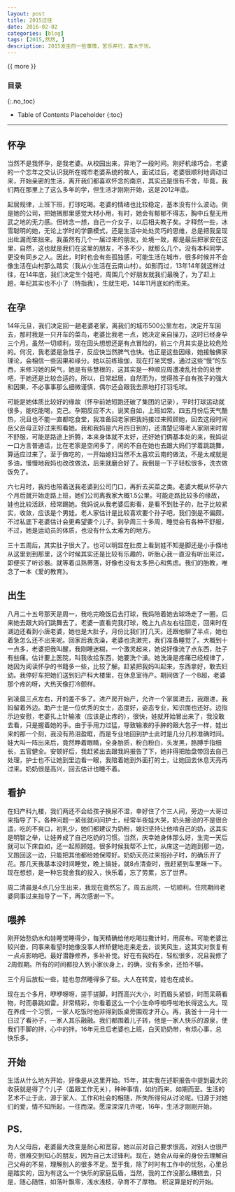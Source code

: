 ```yaml
---
layout: post
title: 2015过往
date: 2016-02-02
categories: [blog]
tags: [2015,然然, ]
description: 2015发生的一些事情，苦乐并行，喜大于忧。
---
```


{{ more }}

### 目录
{:.no_toc}
* Table of Contents Placeholder
{:toc}
----------



## 怀孕
当然不是我怀孕，是我老婆。从校园出来，异地了一段时间。刚好机缘巧合，老婆的一个忘年之交认识我所在城市老婆系统的故人，面试过后，老婆很顺利地调动过来，开始亲密的生活，离开我们都喜欢怀念的南京，其实还是很有不舍，毕竟，我们两在那里上了这么多年的学，但生活才刚刚开始，这是2012年底。


起居规律，上班下班，打球吃喝。老婆的情绪也比较稳定，基本没有什么波动。倒是她的公司，把她搁那里感觉大材小用，有时，她会有郁郁不得志，胸中丘壑无用武之地的无力感。但转念一想，自己一介女子，以后相夫教子矣。才释然一些，冰雪聪明的她，无论上学时的学霸模式，还是生活中处处灵巧的思维，总是把我呈现出纰漏而笨拙来。我虽然有几个一届过来的朋友，处境一致，都是最后把家安在这里，自然，这也就是我们在这里的朋友，不多不少，就那么几个。没有本科同学，更没有同乡之人。因此，时时也会有些孤独感，可能生活在城市，很多时候并不会像生活在山村那么踏实（我从小生活在云南山村）。如影而过，13年14年就这样过往，在14年底，我们决定生个娃吧，周围几个好朋友就我们最晚了，为了赶上趟，年纪其实也不小了（特指我），生就生吧，14年11月底如约而来。


## 在孕
14年元旦，我们决定回一趟老婆老家，离我们的城市500公里左右，决定开车回去，那时我是一只开车的菜鸟，老婆比我老一点，她决定亲自操刀，这时已经身孕三个月。虽然一切顺利，现在回头想想还是有点冒险的，前三个月其实是比较危险的。何况，我老婆是急性子，反应快当然脾气也快。也正是这些因缘，她接触佛家理论，会相信一些因果和缘分。她以前练瑜伽，现在打坐冥想，通过这些“慢”的东西，来修习她的戾气，她是有些慧根的，这其实是一种顺应周遭凌乱社会的处世吧，于她还是比较合适的。所以，日常起居，自然而为，觉得孩子自有孩子的强大和因果，不必事事那么细微谨慎，偶尔还会跟我去原地打打羽毛球。


可能是她体质比较好的缘故（怀孕前她短跑还破了集团的记录），平时打球运动就很多，能吃能喝，克己。孕期反应不大，说笑自如，上班如常。四五月份后天气酷热，况且也不能一直都吃食堂，我准备回老家把我妈接过来照顾她，回去这段时间岳父岳母正好过来照看她。我和我妈是六月四日到的，还清楚记得老人家刚来时胃不舒服，可能是路途上折腾，本来身体就不太好，还好她们俩基本处的来，我妈说一口方言普通话，比在老家是空闲多了，闲的不自在她也去跟大妈们学着跳跳舞，算适应过来了。至于做吃的，一开始媳妇当然不太喜欢云南的做法，不是太咸就是多油，慢慢地我妈也改改做法，后来就磨合好了。我倒是一下子轻松很多，洗衣做饭免了。


六七月时，我妈也陪着送我老婆到公司门口，再折去买菜之类。老婆大概从怀孕六个月后就开始走路上班，她们公司离我家大概1.5公里。可能走路比较多的缘故，娃也比较活跃，经常踢她。我妈说从我老婆后影看，是看不到肚子的，肚子比较紧实，收敛，应该是个男娃。老人家估计是比较喜欢要个孙子吧，我们倒是不偏颇，不过私底下老婆估计会更希望要个儿子。到孕周三十多周，睡觉会有各种不舒服，不过，她是运动员的体质，也没有什么太难为的地方。


三十五周后，其实肚子很大了。也可以明显在肚皮上看到娃不知是脚还是小手倏地从这里划到那里，这个时候其实还是比较有乐趣的，听胎心我一直没有听出来过，即便买了听诊器。就等着瓜熟蒂落，好像也没有太多担心和焦虑。我们的胎教，唯念了一本《爱的教育》。


## 出生
八月二十五号那天是周一，我吃完晚饭后去打球，我妈陪着她去球场走了一圈，后来她去跟大妈们跳舞去了。老婆一直看完我打球，晚上九点左右往回走，回来时在湖边还看到小唐老婆，她也是大肚子，月份比我们打几天。还跟他聊了半点，她也着急怎么还不出来呢。回家后我洗澡，老婆也洗漱完，我们准备睡觉了。大概到十一点多，老婆把我叫醒，我刚睡迷糊，一个激灵起来，她说好像流了点东西，肚子有些痛。估计要上医院，叫我收拾东西，她要洗个澡。她洗澡是疼痛已经规律了，她因为阅读怀孕的书籍多一些，比较了解。赶紧把我妈叫起来，东西拿好，敢去妇幼。我停好车把她们送到妇产科大楼里，在休息室待产。期间做了一个B超，老婆那个疼的呀，大热天像打冷颤样。

到凌晨三点左右，开的差不多了。进产房开始产，允许一个家属进去，我跟进，我妈留着外边。助产士是一位优秀的女士，态度好，姿态专业，知识面也还好。边指示边安慰，老婆扎上针输液（应该是止疼的），很快，娃就开始冒出来了，我没敢去看，只是握着她的手。由于手用力过猛，导致输液的手肿的跟大包子一样，娃出来的那一个刻，我没有热泪盈眶，而是专业地回到护士此时是几分几秒准确时间。娃大叫一阵出来后，竟然睁着眼睛，全身胎质，粉白粉白，头发黑，胳膊手指细长，五官健全。安顿好后，我赶紧出去跟我妈报告了下，她非得把胎盘带回去自己处理，护士也不让她到里边看一眼，我陪着她到外面打的士，让她回去休息天亮再过来。奶奶很是高兴，回去估计也睡不着。


## 看护
在妇产科九楼，我们两还不会给孩子换尿不湿，幸好住了个三人间，旁边一大哥过来指导了下。各种问题一紧张就问问护士，经常半夜娃大哭，奶头接洽的不是很合适，吃的不爽口，初乳少，她们都建议为奶粉，媳妇坚持让他啃自己的奶，这其实是明智之举，让娃养成了自己吃奶的习惯。当然，庆幸她身体那么好，生完一天后就可以下床自如，还一起照顾娃。很多时候我帮不上忙，从床这一边跑到那一边，又跑回这一边，只能把其他都给她保障好。奶奶天亮过来抱孙子时，的确乐开了花。那几天我基本没时间睡觉，晚上搞娃，就8点清查时，我赶紧到车里眯一下。现在想想，是一种忘我舍我的投入，快乐着，忘了劳累，忘了世界。

周二清晨是4点几分生出来，我现在竟然忘了。周五出院，一切顺利。住院期间老婆同事过来指导了一下，再次感谢一下。


## 喂养
刚开始愁奶水和娃睡觉睡得少，每天精确给他吃喝拉撒计时，用尿布。可能老婆比较兴奋，同事来看望时她像没事人样矫健地走来走去，谈笑风生，这其实对恢复有一点点影响吧。最好潜静修养，多补补觉。好在有我妈在，轻松很多，况且我修了2周假期。所有的时间都投入到小家伙身上，的确，没有多余，还怕不够。

三个月后放松一些，娃也忽然睡得多了些。大人在转变，娃也在成长。

现在五个多月，咿咿呀呀，搓手搓脚，时而高兴大小，时而眉头紧锁，时而呆萌看物，时而暴跳如雷。非常精彩，你看着这么一个小生命呼啦呼啦地长得这么大。现在养成一个习惯，一家人吃饭时他非得到饭桌旁围观才开心。再，我爸十一月十一日过了看孙子，一家人其乐融融。我们都围着儿子转，他是一家人快乐的源泉，使我们手脚的拌，心中的拌。16年元旦后老婆也上班，白天奶奶带，有烦心事，总快乐多。

## 开始
生活从什么地方开始，好像是从这里开始。15年，其实我在述职报告中提到最大的收获就是得了个儿子（虽跟工作无关），种种事情，如约而来，如期而至。生活的艺术不止于此，源于家人、工作和社会的相随，所失所得何从讨论呢。归源于对她们的爱，情不知所起，一往而深。愿深深深几许呢，16年，生活才刚刚开始。


## PS. ##
为人父母后，老婆最大改变是耐心和宽容，她以前对自己要求很高，对别人也很严苛，很难交到知心的朋友，因为自己太过锋利。现在，她会从母亲的身份去理解自己父母的不易，理解别人的很多不足。至于我，除了时时有工作中的忧愁，心里总是踏实的，因为有这么一个快乐的家庭后盾，当然，我的工作没那么糟糕去，只是，随心随性，如落叶飘零，浅水浅枝，孕育不了厚物。
积淀算是好的开始。


